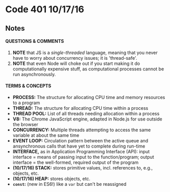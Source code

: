 # Code 401 10/17/16
## Notes

#### QUESTIONS & COMMENTS
1. **NOTE** that JS is a *single-threaded* language, meaning that you never have to worry about concurrency issues; it is 'thread-safe'.
1. **NOTE** that even Node will choke out if you start making it do computationally expensive stuff, as computational processes cannot be run asynchronously.


#### TERMS & CONCEPTS
  * **PROCESS:** The structure for allocating CPU time and memory resources to a program
  * **THREAD:** The structure for allocating CPU time within a process
  * **THREAD POOL:**  List of all threads needing allocation within a process
  * **V8:**  The Chrome JavaScript engine, adapted in Node.js for use outside the browser
  * **CONCURRENCY:**  Multiple threads attempting to access the same variable at about the same time
  * **EVENT LOOP:**  Circulation pattern between the active queue and ansynchronous calls that have yet to complete during run-time
  * **INTERFACE,** as in Application Programming Interface (API):  input interface = means of passing input to the function/program; output interface = the well-formed, required output of the program
  * **(10/17/16) STACK:**  stores primitive values, incl. references to, e.g., objects, etc.
  * **(10/17/16) HEAP:**  stores objects, etc.
  * **`const`:**  (new in ES6!) like a `var` but can't be reassigned
